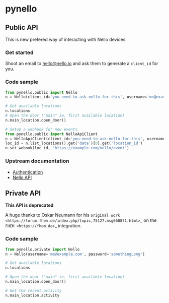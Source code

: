 # pynello

## Public API

This is new prefered way of interacting with Nello devices.

### Get started

Shoot an email to hello@nello.io and ask them to generate a `client_id` for you.

### Code sample

```python
from pynello.public import Nello
n = Nello(client_id='you-need-to-ask-nello-for-this', username='me@example.com', password='somethingLong')

# Get available locations
n.locations
# Open the door ("main" ie. first available location)
n.main_location.open_door()

# Setup a webhook for new events
from pynello.public import NelloApiClient
n = NelloApiClient(client_id='you-need-to-ask-nello-for-this', username='me@example.com', password='somethingLong')
loc_id = n.list_locations().get('data')[0].get('location_id')
n.set_webook(loc_id, 'https://example.com/nello/event')
```

### Upstream documentation

- [Authentication](https://nelloauth.docs.apiary.io)
- [Nello API](https://nellopublicapi.docs.apiary.io/)

## Private API

**This API is deprecated**

A huge thanks to Oskar Neumann for his `original work <https://forum.fhem.de/index.php/topic,75127.msg668871.html>`_ on the `FHEM <https://fhem.de>`_ integration.

### Code sample

```python
from pynello.private import Nello
n = Nello(username='me@example.com', password='somethingLong')

# Get available locations
n.locations

# Open the door ("main" ie. first available location)
n.main_location.open_door()

# Get the recent activity
n.main_location.activity
```
